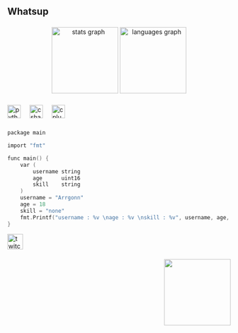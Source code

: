 <h2 align="left">Whatsup</h2>

###

<div align="center">
  <img src="https://github-readme-stats.vercel.app/api?username=Arrgonn&hide_title=false&hide_rank=false&show_icons=true&include_all_commits=true&count_private=true&disable_animations=false&theme=dracula&locale=en&hide_border=false" height="150" alt="stats graph"  />
  <img src="https://github-readme-stats.vercel.app/api/top-langs?username=Arrgonn&locale=en&hide_title=false&layout=compact&card_width=320&langs_count=5&theme=dracula&hide_border=false" height="150" alt="languages graph"  />
</div>

###

<div align="left">
  <img src="https://cdn.jsdelivr.net/gh/devicons/devicon/icons/python/python-original.svg" height="30" alt="python logo"  />
  <img width="12" />
  <img src="https://cdn.jsdelivr.net/gh/devicons/devicon/icons/csharp/csharp-original.svg" height="30" alt="csharp logo"  />
  <img width="12" />
  <img src="https://cdn.jsdelivr.net/gh/devicons/devicon/icons/cplusplus/cplusplus-original.svg" height="30" alt="cplusplus logo"  />
</div>

###
```c
package main

import "fmt"

func main() {
	var (
		username string
		age      uint16
		skill    string
	)
	username = "Arrgonn"
	age = 18
	skill = "none"
	fmt.Printf("username : %v \nage : %v \nskill : %v", username, age, skill)
}

```

<div align="left">
  <img src="https://img.shields.io/static/v1?message=Twitch&logo=twitch&label=&color=9146FF&logoColor=white&labelColor=&style=for-the-badge" height="35" alt="twitch logo"  />
</div>

###

<img align="right" height="150" src="https://avatars.githubusercontent.com/u/46163471?v=4"  />






